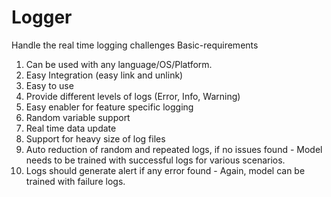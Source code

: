 # Logger
Handle the real time logging challenges
Basic-requirements
1. Can be used with any language/OS/Platform.
2. Easy Integration (easy link and unlink)
3. Easy to use
4. Provide different levels of logs (Error, Info, Warning)
5. Easy enabler for feature specific logging
6. Random variable support
7. Real time data update
8. Support for heavy size of log files
9. Auto reduction of random and repeated logs, if no issues found - Model needs to be trained with successful logs for various scenarios.
10. Logs should generate alert if any error found - Again, model can be trained with failure logs.
